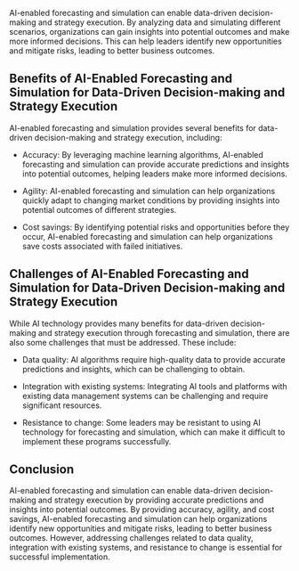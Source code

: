 
AI-enabled forecasting and simulation can enable data-driven decision-making and strategy execution. By analyzing data and simulating different scenarios, organizations can gain insights into potential outcomes and make more informed decisions. This can help leaders identify new opportunities and mitigate risks, leading to better business outcomes.

Benefits of AI-Enabled Forecasting and Simulation for Data-Driven Decision-making and Strategy Execution
--------------------------------------------------------------------------------------------------------

AI-enabled forecasting and simulation provides several benefits for data-driven decision-making and strategy execution, including:

* Accuracy: By leveraging machine learning algorithms, AI-enabled forecasting and simulation can provide accurate predictions and insights into potential outcomes, helping leaders make more informed decisions.

* Agility: AI-enabled forecasting and simulation can help organizations quickly adapt to changing market conditions by providing insights into potential outcomes of different strategies.

* Cost savings: By identifying potential risks and opportunities before they occur, AI-enabled forecasting and simulation can help organizations save costs associated with failed initiatives.

Challenges of AI-Enabled Forecasting and Simulation for Data-Driven Decision-making and Strategy Execution
----------------------------------------------------------------------------------------------------------

While AI technology provides many benefits for data-driven decision-making and strategy execution through forecasting and simulation, there are also some challenges that must be addressed. These include:

* Data quality: AI algorithms require high-quality data to provide accurate predictions and insights, which can be challenging to obtain.

* Integration with existing systems: Integrating AI tools and platforms with existing data management systems can be challenging and require significant resources.

* Resistance to change: Some leaders may be resistant to using AI technology for forecasting and simulation, which can make it difficult to implement these programs successfully.

Conclusion
----------

AI-enabled forecasting and simulation can enable data-driven decision-making and strategy execution by providing accurate predictions and insights into potential outcomes. By providing accuracy, agility, and cost savings, AI-enabled forecasting and simulation can help organizations identify new opportunities and mitigate risks, leading to better business outcomes. However, addressing challenges related to data quality, integration with existing systems, and resistance to change is essential for successful implementation.

